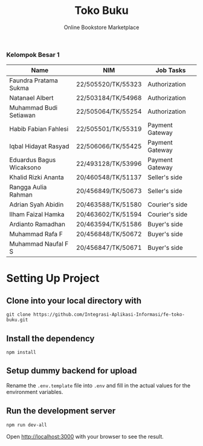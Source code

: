 <h1 align="center">
  Toko Buku
</h1>

<p align="center">Online Bookstore Marketplace</p><br>

### Kelompok Besar 1
| Name                     | NIM                |Job Tasks           |
| ------------------------ | ------------------ |------------------- |
| Faundra Pratama Sukma    | 22/505520/TK/55323 | Authorization      |
| Natanael Albert          | 22/503184/TK/54968 | Authorization      |
| Muhammad Budi Setiawan   | 22/505064/TK/55254 | Authorization      |
| Habib Fabian Fahlesi     | 22/505501/TK/55319 | Payment Gateway    |
| Iqbal Hidayat Rasyad     | 22/506066/TK/55425 | Payment Gateway    |
| Eduardus Bagus Wicaksono | 22/493128/TK/53996 | Payment Gateway    |
| Khalid Rizki Ananta      | 20/460548/TK/51137 | Seller's side      |
| Rangga Aulia Rahman      | 20/456849/TK/50673 | Seller's side      |
| Adrian Syah Abidin       | 20/463588/TK/51580 | Courier's side     |
| Ilham Faizal Hamka       | 20/463602/TK/51594 | Courier's side     |
| Ardianto Ramadhan        | 20/463594/TK/51586 | Buyer's side       |
| Muhammad Rafa F          | 20/456848/TK/50672 | Buyer's side       |
| Muhammad Naufal F S      | 20/456847/TK/50671 | Buyer's side       |

# Setting Up Project

## Clone into your local directory with 
```
git clone https://github.com/Integrasi-Aplikasi-Informasi/fe-toko-buku.git
```

## Install the dependency
```
npm install
```

## Setup dummy backend for upload
Rename the `.env.template` file into `.env` and fill in the actual values for the environment variables.

## Run the development server

```bash
npm run dev-all
```

Open [http://localhost:3000](http://localhost:3000) with your browser to see the result.
